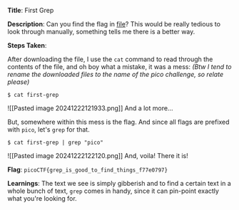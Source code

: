 
**Title**: First Grep

**Description**:
Can you find the flag in [file](https://jupiter.challenges.picoctf.org/static/315d3325dc668ab7f1af9194f2de7e7a/file)? This would be really tedious to look through manually, something tells me there is a better way.


**Steps Taken**:

After downloading the file, I use the `cat` command to read through the contents of the file, and oh boy what a mistake, it was a mess:
*(Btw I tend to rename the downloaded files to the name of the pico challenge, so relate please)*
```
$ cat first-grep
```

![[Pasted image 20241222121933.png]]
And a lot more...

But, somewhere within this mess is the flag. And since all flags are prefixed with `pico`, let's `grep` for that.
```
$ cat first-grep | grep "pico"
```

![[Pasted image 20241222122120.png]]
And, voila! There it is!


**Flag**: `picoCTF{grep_is_good_to_find_things_f77e0797}`


**Learnings**:
The text we see is simply gibberish and to find a certain text in a whole bunch of text, `grep` comes in handy, since it can pin-point exactly what you're looking for.